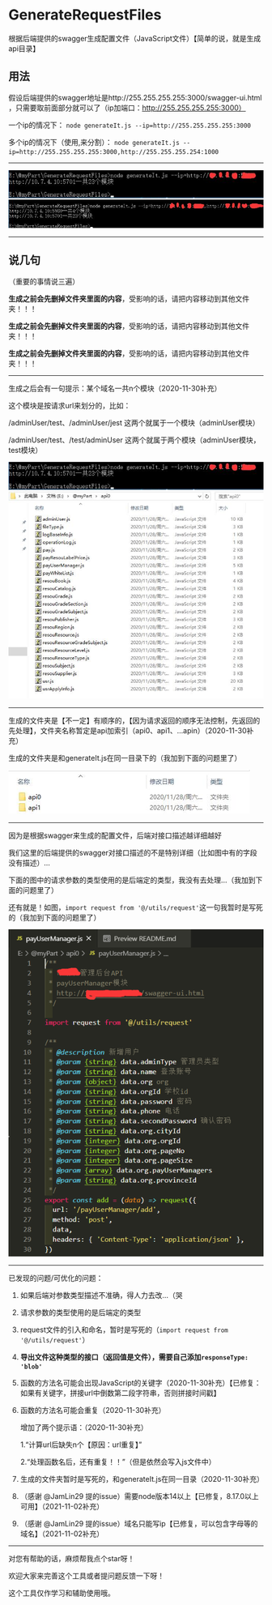 <!--
 * @Author: littleHiuman
 * @Date: 2020-11-28 15:52:21
 * @LastEditTime: 2021-11-02 16:29:56
 * @LastEditors: LittleHiuman
 * @Description: README文件
-->
# GenerateRequestFiles
根据后端提供的swagger生成配置文件（JavaScript文件）【简单的说，就是生成api目录】

## 用法
假设后端提供的swagger地址是http://255.255.255.255:3000/swagger-ui.html ，只需要取前面部分就可以了（ip加端口：http://255.255.255.255:3000）

一个ip的情况下：
`node generateIt.js --ip=http://255.255.255.255:3000`

多个ip的情况下（使用,来分割）：
`node generateIt.js --ip=http://255.255.255.255:3000,http://255.255.255.254:1000`

---
<img src="./README_IMG/runIt.jpg">
<img src="./README_IMG/runIt2.jpg">

---
## 说几句
（重要的事情说三遍）

**生成之前会先删掉文件夹里面的内容**，受影响的话，请把内容移动到其他文件夹！！！

**生成之前会先删掉文件夹里面的内容**，受影响的话，请把内容移动到其他文件夹！！！

**生成之前会先删掉文件夹里面的内容**，受影响的话，请把内容移动到其他文件夹！！！

---
生成之后会有一句提示：某个域名一共n个模块（2020-11-30补充）

这个模块是按请求url来划分的，比如：

/adminUser/test、/adminUser/jest
这两个就属于一个模块（adminUser模块）

/adminUser/test、/test/adminUser
这两个就属于两个模块（adminUser模块，test模块）

<img src="./README_IMG/runIt.jpg">
<img src="./README_IMG/result.jpg">

---
生成的文件夹是【不一定】有顺序的，【因为请求返回的顺序无法控制，先返回的先处理】，文件夹名称暂定是api加索引（api0、api1、…apin）（2020-11-30补充）

生成的文件夹是和generateIt.js在同一目录下的（我加到下面的问题里了）

<img src="./README_IMG/result2.jpg">

---
因为是根据swagger来生成的配置文件，后端对接口描述越详细越好

我们这里的后端提供的swagger对接口描述的不是特别详细（比如图中有的字段没有描述）...

下面的图中的请求参数的类型使用的是后端定的类型，我没有去处理...（我加到下面的问题里了）

还有就是！如图，`import request from '@/utils/request'`这一句我暂时是写死的（我加到下面的问题里了）

<img src="./README_IMG/jsContent.jpg">

---
已发现的问题/可优化的问题：

1. 如果后端对参数类型描述不准确，得人力去改…（哭
2. 请求参数的类型使用的是后端定的类型
3. request文件的引入和命名，暂时是写死的（`import request from '@/utils/request'`）
4. **导出文件这种类型的接口（返回值是文件），需要自己添加`responseType: 'blob'`**
5. 函数的方法名可能会出现JavaScript的关键字（2020-11-30补充）【已修复：如果有关键字，拼接url中倒数第二段字符串，否则拼接时间戳】
6. 函数的方法名可能会重复（2020-11-30补充）

    增加了两个提示语：（2020-11-30补充）

    1.“计算url后缺失n个【原因：url重复】”

    2.“处理函数名后，还有重复！！”（但是依然会写入js文件中）

7. 生成的文件夹暂时是写死的，和generateIt.js在同一目录（2020-11-30补充）

8. （感谢 @JamLin29 提的issue）需要node版本14以上【已修复，8.17.0以上可用】（2021-11-02补充）
9. （感谢 @JamLin29 提的issue）域名只能写ip【已修复，可以包含字母等的域名】（2021-11-02补充）

---
对您有帮助的话，麻烦帮我点个star呀！

欢迎大家来完善这个工具或者提问题反馈一下呀！

这个工具仅作学习和辅助使用哦。
